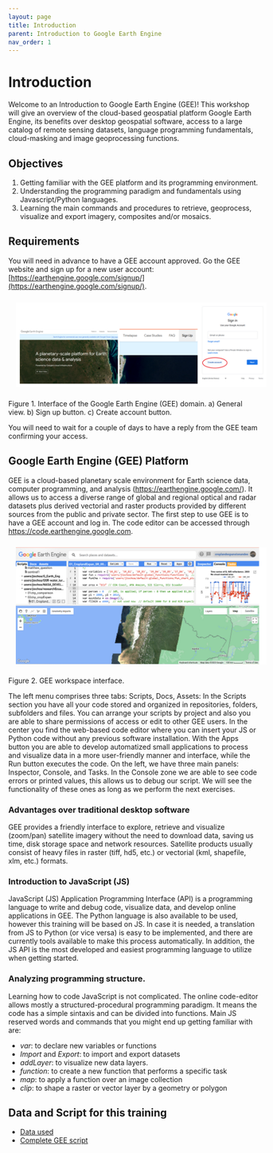 ```yaml
---
layout: page
title: Introduction
parent: Introduction to Google Earth Engine
nav_order: 1
---
```


# Introduction

Welcome to an Introduction to Google Earth Engine (GEE)! This workshop will give an overview of the cloud-based geospatial platform Google Earth Engine, its benefits over desktop geospatial software, access to a large catalog of remote sensing datasets, language programming fundamentals, cloud-masking and image geoprocessing functions.

## Objectives

1. Getting familiar with the GEE platform and its programming environment.
2. Understanding the programming paradigm and fundamentals using Javascript/Python languages.
3. Learning the main commands and procedures to retrieve, geoprocess, visualize and export imagery, composites and/or mosaics.

## Requirements

You will need in advance to have a GEE account approved. Go the GEE website and sign up for a new user account: [https://earthengine.google.com/signup/](https://earthengine.google.com/signup/).

<img align="center" src="../images/intro-gee-images/01_signup.png" hspace="15" vspace="10" width="600">

Figure 1. Interface of the Google Earth Engine (GEE) domain. a) General view. b) Sign up button. c) Create account button.

You will need to wait for a couple of days to have a reply from the GEE team confirming your access.

## Google Earth Engine (GEE) Platform

GEE is a cloud-based planetary scale environment for Earth science data, computer programming, and analysis (https://earthengine.google.com/). It allows us to access a diverse range of global and regional optical and radar datasets plus derived vectorial and raster products provided by different sources from the public and private sector.  The first step to use GEE is to have a GEE account and log in. The code editor can be accessed through https://code.earthengine.google.com.

<img align="center" src="../images/intro-gee-images/02_gee.png" hspace="15" vspace="10" width="600">

Figure 2. GEE workspace interface.

The left menu comprises three tabs: Scripts, Docs, Assets: In the Scripts section you have all your code stored and organized in repositories, folders, subfolders and files.  You can arrange your scripts by project and also you are able to share permissions of access or edit to other GEE users. In the center you find the web-based code editor where you can insert your JS or Python code without any previous software installation. With the Apps button you are able to develop automatized small applications to process and visualize data in a more user-friendly manner and interface, while the Run button executes the code. On the left, we have three main panels: Inspector, Console, and Tasks.  In the Console zone we are able to see code errors or printed values, this allows us to debug our script. We will see the functionality of these ones as long as we perform the next exercises.

### Advantages over traditional desktop software
GEE provides a friendly interface to explore, retrieve and visualize (zoom/pan) satellite imagery without the need to download data, saving us time, disk storage space and network resources. Satellite products usually consist of heavy files in raster (tiff, hd5, etc.) or vectorial (kml, shapefile, xlm, etc.) formats.

### Introduction to JavaScript (JS)
JavaScript (JS) Application Programming Interface (API) is a programming language to write and debug code, visualize data, and develop online applications in GEE.  The Python language is also available to be used, however this training will be based on JS. In case it is needed, a translation from JS to Python (or vice versa) is easy to be implemented, and there are currently tools available to make this process automatically. In addition, the JS API is the most developed and easiest programming language to utilize when getting started.

### Analyzing programming structure.
Learning how to code JavaScript is not complicated.  The online code-editor allows mostly a structured-procedural programming paradigm. It means the code has a simple sintaxis and can be divided into functions. Main JS reserved words and commands that you might end up getting familiar with are:

- *var*: to declare new variables or functions
- *Import* and *Export*: to import and export datasets
- *addLayer*: to visualize new data layers.
- *function*: to create a new function that performs a specific task
- *map*: to apply a function over an image collection
- *clip*: to shape a raster or vector layer by a geometry or polygon

## Data and Script for this training

- [Data used](https://drive.google.com/drive/folders/1Aov0j6ASs6eQVel4EeiiZrGaDRhq5WGQ?usp=share_link)
- [Complete GEE script](https://code.earthengine.google.com/987c9d0f5b3d3ef0fd632072fba4f5f2)
